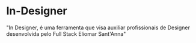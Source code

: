 # In-Designer
"In Designer, é uma ferramenta que visa auxiliar profissionais de Designer desenvolvida pelo Full Stack Eliomar Sant'Anna"

